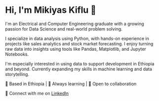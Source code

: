# Hi, I'm Mikiyas Kiflu 👋

I'm an Electrical and Computer Engineering graduate with a growing passion for Data Science and real-world problem solving.

I specialize in data analysis using Python, with hands-on experience in projects like sales analytics and stock market forecasting. I enjoy turning raw data into insights using tools like Pandas, Matplotlib, and Jupyter Notebooks.

I'm especially interested in using data to support development in Ethiopia and beyond. Currently expanding my skills in machine learning and data storytelling.

📍 Based in Ethiopia | 🚀 Always learning | 🤝 Open to collaboration  

🔗 Connect with me on [LinkedIn](https://www.linkedin.com/in/mikiyas-kiflu)
